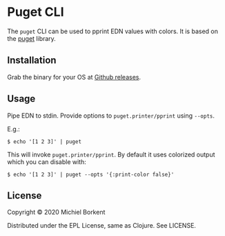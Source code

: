 # Puget CLI

The `puget` CLI can be used to pprint EDN values with colors. It is based on the
[puget](https://github.com/greglook/puget) library.

## Installation

Grab the binary for your OS at [Github releases](https://github.com/borkdude/puget-cli/releases).

## Usage

Pipe EDN to stdin. Provide options to `puget.printer/pprint` using `--opts`.

E.g.:

``` shell
$ echo '[1 2 3]' | puget
```

This will invoke `puget.printer/pprint`. By default it uses colorized output which you can disable with:


``` shell
$ echo '[1 2 3]' | puget --opts '{:print-color false}'
```

## License

Copyright © 2020 Michiel Borkent

Distributed under the EPL License, same as Clojure. See LICENSE.
